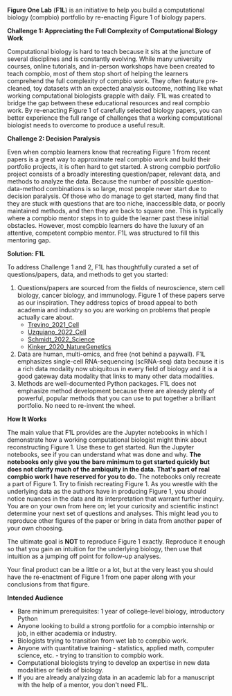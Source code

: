 **Figure One Lab** (**F1L**) is an initiative to help you build a computational biology (compbio) portfolio by re-enacting Figure 1 of biology papers.

**Challenge 1: Appreciating the Full Complexity of Computational Biology Work**

Computational biology is hard to teach because it sits at the juncture of several disciplines and is constantly evolving. While many university courses, online tutorials, and in-person workshops have been created to teach compbio, most of them stop short of helping the learners comprehend the full complexity of compbio work. They often feature pre-cleaned, toy datasets with an expected analysis outcome, nothing like what working computational biologists grapple with daily. F1L was created to bridge the gap between these educational resources and real compbio work. By re-enacting Figure 1 of carefully selected biology papers, you can better experience the full range of challenges that a working computational biologist needs to overcome to produce a useful result.

**Challenge 2: Decision Paralysis**

Even when compbio learners know that recreating Figure 1 from recent papers is a great way to approximate real compbio work and build their portfolio projects, it is often hard to get started. A strong compbio portfolio project consists of a broadly interesting question/paper, relevant data, and methods to analyze the data. Because the number of possible question-data-method combinations is so large, most people never start due to decision paralysis. Of those who do manage to get started, many find that they are stuck with questions that are too niche, inaccessible data, or poorly maintained methods, and then they are back to square one. This is typically where a compbio mentor steps in to guide the learner past these initial obstacles. However, most compbio learners do have the luxury of an attentive, competent compbio mentor. F1L was structured to fill this mentoring gap.

**Solution: F1L**

To address Challenge 1 and 2, F1L has thoughtfully curated a set of questions/papers, data, and methods to get you started:
1. Questions/papers are sourced from the fields of neuroscience, stem cell biology, cancer biology, and immunology. Figure 1 of these papers serve as our inspiration. They address topics of broad appeal to both academia and industry so you are working on problems that people actually care about.
   - [Trevino_2021_Cell](https://www.sciencedirect.com/science/article/pii/S0092867421009429)
   - [Uzquiano_2022_Cell](https://www.sciencedirect.com/science/article/pii/S0092867422011680)
   - [Schmidt_2022_Science](https://www.science.org/doi/10.1126/science.abj4008)
   - [Kinker_2020_NatureGenetics](https://www.ncbi.nlm.nih.gov/pmc/articles/PMC8135089/)
2. Data are human, multi-omics, and free (not behind a paywall). F1L emphasizes single-cell RNA-sequencing (scRNA-seq) data because it is a rich data modality now ubiquitous in every field of biology and it is a good gateway data modality that links to many other data modalities.
3. Methods are well-documented Python packages. F1L does not emphasize method development because there are already plenty of powerful, popular methods that you can use to put together a brilliant portfolio. No need to re-invent the wheel.

**How It Works**

The main value that F1L provides are the Jupyter notebooks in which I demonstrate how a working computational biologist might think about reconstructing Figure 1. Use these to get started. Run the Jupyter notebooks, see if you can understand what was done and why. **The notebooks only give you the bare minimum to get started quickly but does not clarify much of the ambiquity in the data. That's part of real compbio work I have reserved for you to do.** The notebooks only recreate a part of Figure 1. Try to finish recreating Figure 1. As you wrestle with the underlying data as the authors have in producing Figure 1, you should notice nuances in the data and its interpretation that warrant further inquiry. You are on your own from here on; let your curiosity and scientific instinct determine your next set of questions and analyses. This might lead you to reproduce other figures of the paper or bring in data from another paper of your own choosing.

The ultimate goal is **NOT** to reproduce Figure 1 exactly. Reproduce it enough so that you gain an intuition for the underlying biology, then use that intuition as a jumping off point for follow-up analyses.

Your final product can be a little or a lot, but at the very least you should have the re-enactment of Figure 1 from one paper along with your conclusions from that figure.

**Intended Audience**

- Bare minimum prerequisites: 1 year of college-level biology, introductory Python
- Anyone looking to build a strong portfolio for a compbio internship or job, in either academia or industry.
- Biologists trying to transition from wet lab to compbio work.
- Anyone with quantitative training - statistics, applied math, computer science, etc. - trying to transition to compbio work.
- Computational biologists trying to develop an expertise in new data modalities or fields of biology.
- If you are already analyzing data in an academic lab for a manuscript with the help of a mentor, you don't need F1L.
